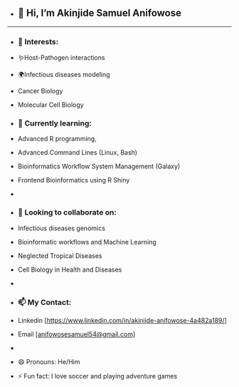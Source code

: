 - ## **👋 Hi, I’m Akinjide Samuel Anifowose**

---

- ### **👀 Interests:**
- 🪱Host-Pathogen interactions
- 🌍Infectious diseases modeling
- Cancer Biology
- Molecular Cell Biology

- ### **🌱 Currently learning:**
- Advanced R programming,
- Advanced Command Lines (Linux, Bash)
- Bioinformatics Workflow System Management (Galaxy)
- Frontend Bioinformatics using R Shiny
- 
- ### **💞️ Looking to collaborate on:**
- Infectious diseases genomics
- Bioinformatic workflows and Machine Learning
- Neglected Tropical Diseases
- Cell Biology in Health and Diseases
- 
- ### **📫 My Contact:**
- Linkedin [https://www.linkedin.com/in/akinjide-anifowose-4a482a189/]
- Email [anifowosesamuel54@gmail.com]
- 
- 😄 Pronouns: He/Him
- ⚡ Fun fact: I love soccer and playing adventure games

<!---
Anifowak/Anifowak is a ✨ special ✨ repository because its `README.md` (this file) appears on your GitHub profile.
You can click the Preview link to take a look at your changes.
--->
